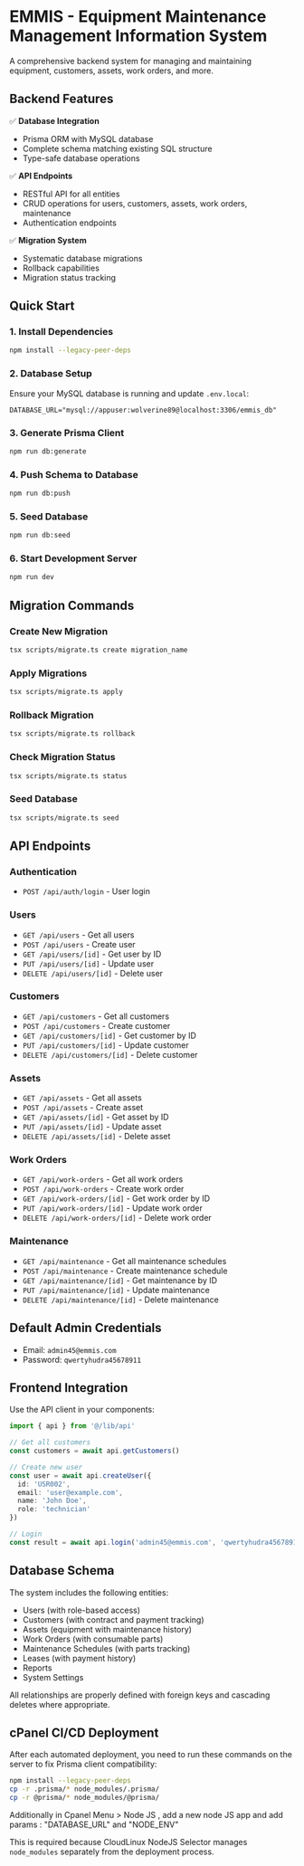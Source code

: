 # EMMIS - Equipment Maintenance Management Information System

A comprehensive backend system for managing and maintaining equipment, customers, assets, work orders, and more.

## Backend Features

✅ **Database Integration**
- Prisma ORM with MySQL database
- Complete schema matching existing SQL structure
- Type-safe database operations

✅ **API Endpoints**
- RESTful API for all entities
- CRUD operations for users, customers, assets, work orders, maintenance
- Authentication endpoints

✅ **Migration System**
- Systematic database migrations
- Rollback capabilities
- Migration status tracking

## Quick Start

### 1. Install Dependencies
```bash
npm install --legacy-peer-deps
```

### 2. Database Setup
Ensure your MySQL database is running and update `.env.local`:
```env
DATABASE_URL="mysql://appuser:wolverine89@localhost:3306/emmis_db"
```

### 3. Generate Prisma Client
```bash
npm run db:generate
```

### 4. Push Schema to Database
```bash
npm run db:push
```

### 5. Seed Database
```bash
npm run db:seed
```

### 6. Start Development Server
```bash
npm run dev
```

## Migration Commands

### Create New Migration
```bash
tsx scripts/migrate.ts create migration_name
```

### Apply Migrations
```bash
tsx scripts/migrate.ts apply
```

### Rollback Migration
```bash
tsx scripts/migrate.ts rollback
```

### Check Migration Status
```bash
tsx scripts/migrate.ts status
```

### Seed Database
```bash
tsx scripts/migrate.ts seed
```

## API Endpoints

### Authentication
- `POST /api/auth/login` - User login

### Users
- `GET /api/users` - Get all users
- `POST /api/users` - Create user
- `GET /api/users/[id]` - Get user by ID
- `PUT /api/users/[id]` - Update user
- `DELETE /api/users/[id]` - Delete user

### Customers
- `GET /api/customers` - Get all customers
- `POST /api/customers` - Create customer
- `GET /api/customers/[id]` - Get customer by ID
- `PUT /api/customers/[id]` - Update customer
- `DELETE /api/customers/[id]` - Delete customer

### Assets
- `GET /api/assets` - Get all assets
- `POST /api/assets` - Create asset
- `GET /api/assets/[id]` - Get asset by ID
- `PUT /api/assets/[id]` - Update asset
- `DELETE /api/assets/[id]` - Delete asset

### Work Orders
- `GET /api/work-orders` - Get all work orders
- `POST /api/work-orders` - Create work order
- `GET /api/work-orders/[id]` - Get work order by ID
- `PUT /api/work-orders/[id]` - Update work order
- `DELETE /api/work-orders/[id]` - Delete work order

### Maintenance
- `GET /api/maintenance` - Get all maintenance schedules
- `POST /api/maintenance` - Create maintenance schedule
- `GET /api/maintenance/[id]` - Get maintenance by ID
- `PUT /api/maintenance/[id]` - Update maintenance
- `DELETE /api/maintenance/[id]` - Delete maintenance

## Default Admin Credentials
- Email: `admin45@emmis.com`
- Password: `qwertyhudra45678911`

## Frontend Integration

Use the API client in your components:

```typescript
import { api } from '@/lib/api'

// Get all customers
const customers = await api.getCustomers()

// Create new user
const user = await api.createUser({
  id: 'USR002',
  email: 'user@example.com',
  name: 'John Doe',
  role: 'technician'
})

// Login
const result = await api.login('admin45@emmis.com', 'qwertyhudra45678911')
```

## Database Schema

The system includes the following entities:
- Users (with role-based access)
- Customers (with contract and payment tracking)
- Assets (equipment with maintenance history)
- Work Orders (with consumable parts)
- Maintenance Schedules (with parts tracking)
- Leases (with payment history)
- Reports
- System Settings

All relationships are properly defined with foreign keys and cascading deletes where appropriate.

## cPanel CI/CD Deployment

After each automated deployment, you need to run these commands on the server to fix Prisma client compatibility:

```bash
npm install --legacy-peer-deps
cp -r .prisma/* node_modules/.prisma/
cp -r @prisma/* node_modules/@prisma/
```

Additionally in Cpanel Menu > Node JS , add a new node JS app and add params : "DATABASE_URL" and "NODE_ENV"

This is required because CloudLinux NodeJS Selector manages `node_modules` separately from the deployment process.